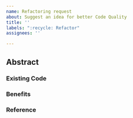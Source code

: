 ```yaml
---
name: Refactoring request
about: Suggest an idea for better Code Quality
title: ''
labels: ":recycle: Refactor"
assignees: ''

---
```


## Abstract 
<!--- Short describe about idea -->

### Existing Code
<!--- Describe what code will be changed -->

### Benefits
<!--- Describe what will be improved by this change -->

### Reference
<!--- [Optional] If there's any reference, note here -->
